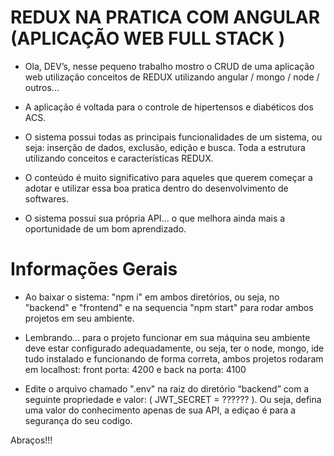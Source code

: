 # REDUX NA PRATICA COM ANGULAR (APLICAÇÃO WEB FULL STACK )

- Ola, DEV’s, nesse pequeno trabalho mostro o CRUD de uma aplicação web utilização conceitos de REDUX utilizando angular / mongo / node / outros...

- A aplicação é voltada para o controle de hipertensos e diabéticos dos ACS.

- O sistema possui todas as principais funcionalidades de um sistema, ou seja: inserção de dados, exclusão, edição e busca. Toda a estrutura utilizando conceitos e características REDUX.

- O conteúdo é muito significativo para aqueles que querem começar a adotar e utilizar essa boa pratica dentro do desenvolvimento de softwares.

- O sistema possui sua própria API... o que melhora ainda mais a oportunidade de um bom aprendizado.



# Informações Gerais

- Ao baixar o sistema: "npm i" em ambos diretórios, ou seja, no "backend" e "frontend" e na sequencia "npm start" para rodar ambos projetos em seu ambiente.

- Lembrando... para o projeto funcionar em sua máquina seu ambiente deve estar configurado adequadamente, ou seja, ter o node, mongo, ide tudo instalado e funcionando de forma correta, ambos projetos rodaram em localhost: front porta: 4200 e back na porta: 4100

- Edite o arquivo chamado ".env" na raiz do diretório “backend” com a seguinte propriedade e valor: ( JWT_SECRET = ?????? ). Ou seja, defina uma valor do conhecimento apenas de sua API, a ediçao é para a segurança do seu codigo.

Abraços!!!